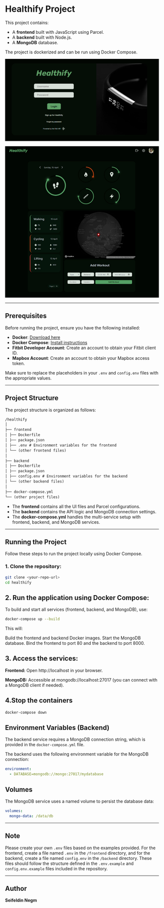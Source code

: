 # Healthify Project

This project contains:

- A **frontend** built with JavaScript using Parcel.
- A **backend** built with Node.js.
- A **MongoDB** database.

The project is dockerized and can be run using Docker Compose.

![Login Page Screenshot](images/login-page.png)

![Dashboard page Screenshot](images/dashboard-page.jpg)

---

## Prerequisites

Before running the project, ensure you have the following installed:

- **Docker**: [Download here](https://docs.docker.com/get-docker/)
- **Docker Compose**: [Install instructions](https://docs.docker.com/compose/install/)
- **Fitbit Developer Account**: Create an account to obtain your Fitbit client ID.
- **Mapbox Account**: Create an account to obtain your Mapbox access token.

Make sure to replace the placeholders in your `.env` and `config.env` files with the appropriate values.

---

## Project Structure

The project structure is organized as follows:

```markdown
/healthify
│
├── frontend
│ ├── Dockerfile
│ ├── package.json
│ ├── .env # Environment variables for the frontend
│ └── (other frontend files)
│
├── backend
│ ├── Dockerfile
│ ├── package.json
│ ├── config.env # Environment variables for the backend
│ └── (other backend files)
│
├── docker-compose.yml
└── (other project files)
```

- The **frontend** contains all the UI files and Parcel configurations.
- The **backend** contains the API logic and MongoDB connection settings.
- The **docker-compose.yml** handles the multi-service setup with frontend, backend, and MongoDB services.

---

## Running the Project

Follow these steps to run the project locally using Docker Compose.

### 1. Clone the repository:

```bash
git clone <your-repo-url>
cd healthify
```

## 2. Run the application using Docker Compose:

To build and start all services (frontend, backend, and MongoDB), use:

```bash
docker-compose up --build
```

This will:

Build the frontend and backend Docker images.
Start the MongoDB database.
Bind the frontend to port 80 and the backend to port 8000.

## 3. Access the services:

**Frontend:** Open http://localhost in your browser.

**MongoDB:** Accessible at mongodb://localhost:27017 (you can connect with a MongoDB client if needed).

## 4.Stop the containers

```bash
docker-compose down
```

## Environment Variables (Backend)

The backend service requires a MongoDB connection string, which is provided in the `docker-compose.yml` file.

The backend uses the following environment variable for the MongoDB connection:

```yaml
environment:
  - DATABASE=mongodb://mongo:27017/mydatabase
```

## Volumes

The MongoDB service uses a named volume to persist the database data:

```yaml
volumes:
  mongo-data: /data/db
```

---

## Note

Please create your own `.env` files based on the examples provided. For the frontend, create a file named `.env` in the `/frontend` directory, and for the backend, create a file named `config.env` in the `/backend` directory. These files should follow the structure defined in the `.env.example` and `config.env.example` files included in the repository.

---

## Author

**Seifeldin Negm**
